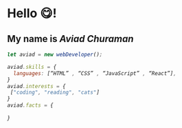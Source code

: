 
<h1>Hello 😋!</h1>
<h2>My name is <i>Aviad Churaman<i></h2>

  
```javascript 
let aviad = new webDeveloper();

aviad.skills = {
  languages: [“HTML” , “CSS” , “JavaScript” , “React”],
}
aviad.interests = {
 ["coding", "reading", "cats"]
}
aviad.facts = {
  
}
```
